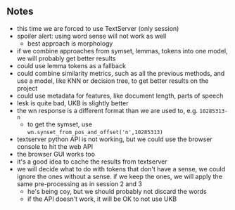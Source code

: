 ## Notes

* this time we are forced to use TextServer (only session)
* spoiler alert: using word sense will not work as well
    * best approach is morphology
* if we combine approaches from symset, lemmas, tokens into one model, we will probably get better results
* could use lemma tokens as a fallback
* could combine similarity metrics, such as all the previous methods, and use a model, like KNN or decision tree, to get better results on the project
* could use metadata for features, like document length, parts of speech
* lesk is quite bad, UKB is slightly better
* the wn response is a different format than we are used to, e.g. `10285313-n`
    * to get the symset, use `wn.synset_from_pos_and_offset('n',10285313)`
* textserver python API is not working, but we could use the browser console to hit the web API
* the browser GUI works too
* it's a good idea to cache the results from textserver
* we will decide what to do with tokens that don't have a sense, we could ignore the ones without a sense. if we keep the ones, we will apply the same pre-processing as in session 2 and 3
    * he's being coy, but we should probably not discard the words
    * if the API doesn't work, it will be OK to not use UKB